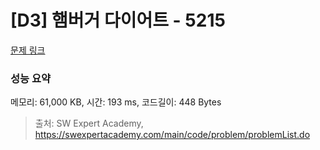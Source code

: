 # [D3] 햄버거 다이어트 - 5215 

[문제 링크](https://swexpertacademy.com/main/code/problem/problemDetail.do?contestProbId=AWT-lPB6dHUDFAVT) 

### 성능 요약

메모리: 61,000 KB, 시간: 193 ms, 코드길이: 448 Bytes



> 출처: SW Expert Academy, https://swexpertacademy.com/main/code/problem/problemList.do